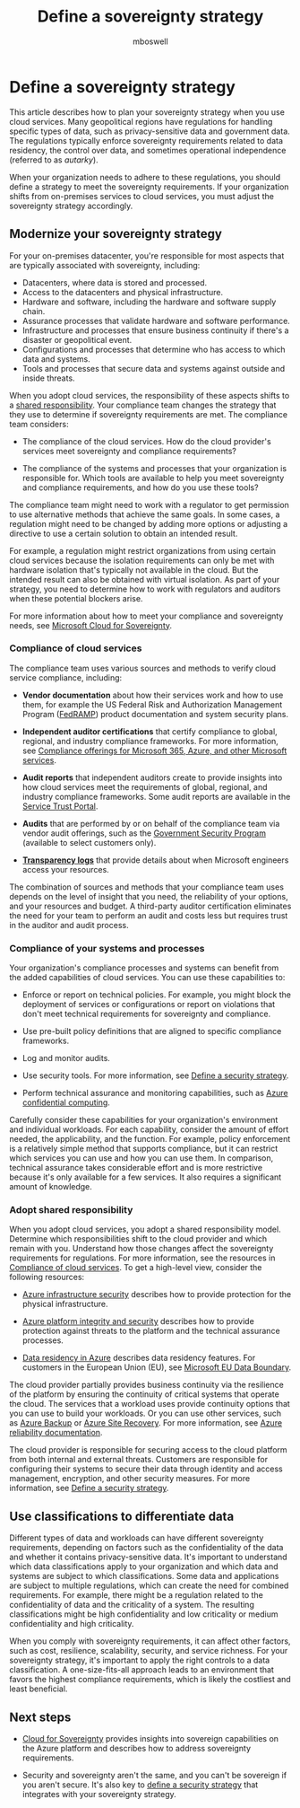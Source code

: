 ﻿---
title: Define a sovereignty strategy
description: Learn how to define a sovereignty strategy when you use cloud services, so you can meet the sovereignty requirements of your country/region.
author: mboswell
ms.author: mboswell
ms.date: 01/04/2024
ms.topic: conceptual
---

# Define a sovereignty strategy

This article describes how to plan your sovereignty strategy when you use cloud services. Many geopolitical regions have regulations for handling specific types of data, such as privacy-sensitive data and government data. The regulations typically enforce sovereignty requirements related to data residency, the control over data, and sometimes operational independence (referred to as *autarky*).

When your organization needs to adhere to these regulations, you should define a strategy to meet the sovereignty requirements. If your organization shifts from on-premises services to cloud services, you must adjust the sovereignty strategy accordingly.

## Modernize your sovereignty strategy

For your on-premises datacenter, you're responsible for most aspects that are typically associated with sovereignty, including:

- Datacenters, where data is stored and processed.
- Access to the datacenters and physical infrastructure.
- Hardware and software, including the hardware and software supply chain.
- Assurance processes that validate hardware and software performance.
- Infrastructure and processes that ensure business continuity if there's a disaster or geopolitical event.
- Configurations and processes that determine who has access to which data and systems.
- Tools and processes that secure data and systems against outside and inside threats.

When you adopt cloud services, the responsibility of these aspects shifts to a [shared responsibility](/azure/security/fundamentals/shared-responsibility). Your compliance team changes the strategy that they use to determine if sovereignty requirements are met. The compliance team considers:

- The compliance of the cloud services. How do the cloud provider's services meet sovereignty and compliance requirements?

- The compliance of the systems and processes that your organization is responsible for. Which tools are available to help you meet sovereignty and compliance requirements, and how do you use these tools?

The compliance team might need to work with a regulator to get permission to use alternative methods that achieve the same goals. In some cases, a regulation might need to be changed by adding more options or adjusting a directive to use a certain solution to obtain an intended result.

For example, a regulation might restrict organizations from using certain cloud services because the isolation requirements can only be met with hardware isolation that's typically not available in the cloud. But the intended result can also be obtained with virtual isolation. As part of your strategy, you need to determine how to work with regulators and auditors when these potential blockers arise.

For more information about how to meet your compliance and sovereignty needs, see [Microsoft Cloud for Sovereignty](/industry/sovereignty).

### Compliance of cloud services

The compliance team uses various sources and methods to verify cloud service compliance, including:

- **Vendor documentation** about how their services work and how to use them, for example the US Federal Risk and Authorization Management Program ([FedRAMP](https://servicetrust.microsoft.com/viewpage/FedRAMP)) product documentation and system security plans.

- **Independent auditor certifications** that certify compliance to global, regional, and industry compliance frameworks. For more information, see [Compliance offerings for Microsoft 365, Azure, and other Microsoft services](/compliance/regulatory/offering-home).

- **Audit reports** that independent auditors create to provide insights into how cloud services meet the requirements of global, regional, and industry compliance frameworks. Some audit reports are available in the [Service Trust Portal](https://servicetrust.microsoft.com).

- **Audits** that are performed by or on behalf of the compliance team via vendor audit offerings, such as the [Government Security Program](https://www.microsoft.com/securityengineering/gsp) (available to select customers only).

- [**Transparency logs**](/industry/sovereignty/transparency-logs) that provide details about when Microsoft engineers access your resources.

The combination of sources and methods that your compliance team uses depends on the level of insight that you need, the reliability of your options, and your resources and budget. A third-party auditor certification eliminates the need for your team to perform an audit and costs less but requires trust in the auditor and audit process.

### Compliance of your systems and processes

Your organization's compliance processes and systems can benefit from the added capabilities of cloud services. You can use these capabilities to:

- Enforce or report on technical policies. For example, you might block the deployment of services or configurations or report on violations that don't meet technical requirements for sovereignty and compliance.

- Use pre-built policy definitions that are aligned to specific compliance frameworks.

- Log and monitor audits.

- Use security tools. For more information, see [Define a security strategy](/azure/cloud-adoption-framework/strategy/define-security-strategy).

- Perform technical assurance and monitoring capabilities, such as [Azure confidential computing](/azure/confidential-computing/overview).

Carefully consider these capabilities for your organization's environment and individual workloads. For each capability, consider the amount of effort needed, the applicability, and the function. For example, policy enforcement is a relatively simple method that supports compliance, but it can restrict which services you can use and how you can use them. In comparison, technical assurance takes considerable effort and is more restrictive because it's only available for a few services. It also requires a significant amount of knowledge.

### Adopt shared responsibility

When you adopt cloud services, you adopt a shared responsibility model. Determine which responsibilities shift to the cloud provider and which remain with you. Understand how those changes affect the sovereignty requirements for regulations. For more information, see the resources in [Compliance of cloud services](#compliance-of-cloud-services). To get a high-level view, consider the following resources:

- [Azure infrastructure security](/azure/security/fundamentals/infrastructure) describes how to provide protection for the physical infrastructure.

- [Azure platform integrity and security](/azure/security/fundamentals/platform) describes how to provide protection against threats to the platform and the technical assurance processes.

- [Data residency in Azure](https://azure.microsoft.com/explore/global-infrastructure/data-residency) describes data residency features. For customers in the European Union (EU), see [Microsoft EU Data Boundary](https://www.microsoft.com/trust-center/privacy/european-data-boundary-eudb).

The cloud provider partially provides business continuity via the resilience of the platform by ensuring the continuity of critical systems that operate the cloud. The services that a workload uses provide continuity options that you can use to build your workloads. Or you can use other services, such as [Azure Backup](/azure/backup/backup-overview) or [Azure Site Recovery](/azure/site-recovery/site-recovery-overview). For more information, see [Azure reliability documentation](/azure/reliability).

The cloud provider is responsible for securing access to the cloud platform from both internal and external threats. Customers are responsible for configuring their systems to secure their data through identity and access management, encryption, and other security measures. For more information, see [Define a security strategy](/azure/cloud-adoption-framework/strategy/define-security-strategy).

## Use classifications to differentiate data

Different types of data and workloads can have different sovereignty requirements, depending on factors such as the confidentiality of the data and whether it contains privacy-sensitive data. It's important to understand which data classifications apply to your organization and which data and systems are subject to which classifications. Some data and applications are subject to multiple regulations, which can create the need for combined requirements. For example, there might be a regulation related to the confidentiality of data and the criticality of a system. The resulting classifications might be high confidentiality and low criticality or medium confidentiality and high criticality.

When you comply with sovereignty requirements, it can affect other factors, such as cost, resilience, scalability, security, and service richness. For your sovereignty strategy, it's important to apply the right controls to a data classification. A one-size-fits-all approach leads to an environment that favors the highest compliance requirements, which is likely the costliest and least beneficial.

## Next steps

- [Cloud for Sovereignty](/industry/sovereignty) provides insights into sovereign capabilities on the Azure platform and describes how to address sovereignty requirements.

- Security and sovereignty aren't the same, and you can't be sovereign if you aren't secure. It's also key to [define a security strategy](/azure/cloud-adoption-framework/strategy/define-security-strategy) that integrates with your sovereignty strategy.
